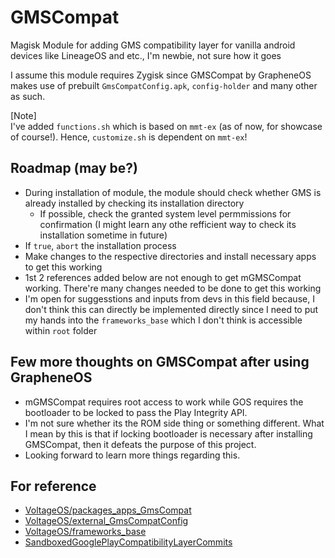 # GMSCompat

Magisk Module for adding GMS compatibility layer for vanilla android devices like LineageOS and etc., I'm newbie, not sure how it goes

I assume this module requires Zygisk since GMSCompat by GrapheneOS makes use of prebuilt `GmsCompatConfig.apk`, `config-holder` and many other as such.

[Note]  
I've added `functions.sh` which is based on `mmt-ex` (as of now, for showcase of course!). Hence, `customize.sh` is dependent on `mmt-ex`!  

## Roadmap (may be?)

- During installation of module, the module should check whether GMS is already installed by checking its installation directory
  - If possible, check the granted system level permmissions for confirmation (I might learn any othe refficient way to check its installation sometime in future)
- If `true`, `abort` the installation process
- Make changes to the respective directories and install necessary apps to get this working
- 1st 2 references added below are not enough to get mGMSCompat working. There're many changes needed to be done to get this working
- I'm open for suggesstions and inputs from devs in this field because, I don't think this can directly be implemented directly since I need to put my hands into the `frameworks_base` which I don't think is accessible within `root` folder

## Few more thoughts on GMSCompat after using GrapheneOS 

- mGMSCompat requires root access to work while GOS requires the bootloader to be locked to pass the Play Integrity API.
- I'm not sure whether its the ROM side thing or something different. What I mean by this is that if locking bootloader is necessary after installing GMSCompat, then it defeats the purpose of this project. 
- Looking forward to learn more things regarding this.

## For reference

- [VoltageOS/packages_apps_GmsCompat](https://github.com/VoltageOS/packages_apps_GmsCompat)
- [VoltageOS/external_GmsCompatConfig](https://github.com/VoltageOS/external_GmsCompatConfig)
- [VoltageOS/frameworks_base](https://github.com/VoltageOS/frameworks_base)
- [SandboxedGooglePlayCompatibilityLayerCommits](https://gist.github.com/thestinger/ee536cbd1ca674b94dde05831192c348)
